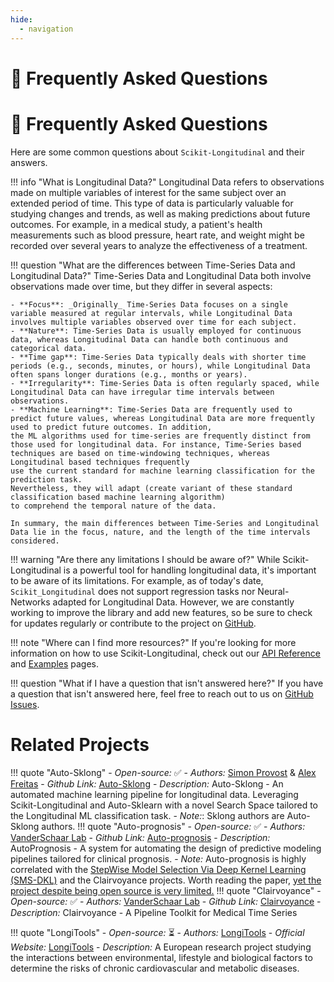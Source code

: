 ```yaml
---
hide:
  - navigation
---
```


# 👀 Frequently Asked Questions
# 👀 Frequently Asked Questions

Here are some common questions about `Scikit-Longitudinal` and their answers.

!!! info "What is Longitudinal Data?"
    Longitudinal Data refers to observations made on multiple variables of interest for the same subject 
    over an extended period of time. This type of data is particularly valuable for studying 
    changes and trends, as well as making predictions about future outcomes. For example, in 
    a medical study, a patient's health measurements such as blood pressure, heart rate, 
    and weight might be recorded over several years to analyze the effectiveness of a treatment.

!!! question "What are the differences between Time-Series Data and Longitudinal Data?"
    Time-Series Data and Longitudinal Data both involve observations made over time, but they differ in several aspects:

    - **Focus**: _Originally_ Time-Series Data focuses on a single variable measured at regular intervals, while Longitudinal Data involves multiple variables observed over time for each subject.
    - **Nature**: Time-Series Data is usually employed for continuous data, whereas Longitudinal Data can handle both continuous and categorical data.
    - **Time gap**: Time-Series Data typically deals with shorter time periods (e.g., seconds, minutes, or hours), while Longitudinal Data often spans longer durations (e.g., months or years).
    - **Irregularity**: Time-Series Data is often regularly spaced, while Longitudinal Data can have irregular time intervals between observations.
    - **Machine Learning**: Time-Series Data are frequently used to predict future values, whereas Longitudinal Data are more frequently used to predict future outcomes. In addition, 
    the ML algorithms used for time-series are frequently distinct from those used for longitudinal data. For instance, Time-Series based techniques are based on time-windowing techniques, whereas Longitudinal based techniques frequently 
    use the current standard for machine learning classification for the prediction task. 
    Nevertheless, they will adapt (create variant of these standard classification based machine learning algorithm) 
    to comprehend the temporal nature of the data.

    In summary, the main differences between Time-Series and Longitudinal Data lie in the focus, nature, and the length of the time intervals considered.

!!! warning "Are there any limitations I should be aware of?"
    While Scikit-Longitudinal is a powerful tool for handling longitudinal data, it's important to be aware of its limitations. For example, as of today's date, `Scikit_Longitudinal` does not support regression tasks nor Neural-Networks adapted for Longitudinal Data. However, we are constantly working to improve the library and add new features, so be sure to check for updates regularly or contribute to the project on
    [GitHub](https://github.com/simonprovost/scikit-longitudinal).

!!! note "Where can I find more resources?"
    If you're looking for more information on how to use Scikit-Longitudinal, check out our [API Reference](API/index.md) and [Examples](examples/index.md) pages.

!!! question "What if I have a question that isn't answered here?"
    If you have a question that isn't answered here, feel free to reach out to us on 
    [GitHub Issues](https://github.com/simonprovost/scikit-longitudinal/issues).

# Related Projects

!!! quote "Auto-Sklong"
    -    _Open-source:_ ✅
    -    _Authors:_ [Simon Provost](https://github.com/simonprovost) & [Alex Freitas](https://www.kent.ac.uk/computing/people/3057/freitas-alex)
    -    _Github Link:_ [Auto-Sklong](https://github.com/simonprovost/Auto-Sklong)
    -   _Description:_ Auto-Sklong - An automated machine learning pipeline for longitudinal data. Leveraging Scikit-Longitudinal and Auto-Sklearn with a novel Search Space tailored to the Longitudinal ML classification task.
    -   _Note:_: Sklong authors are Auto-Sklong authors.
!!! quote "Auto-prognosis"
    -    _Open-source:_ ✅
    -    _Authors:_ [VanderSchaar Lab](https://www.vanderschaar-lab.com/)
    -    _Github Link:_ [Auto-prognosis](https://github.com/vanderschaarlab/autoprognosis)
    -   _Description:_ AutoPrognosis - A system for automating the design of predictive modeling pipelines tailored for clinical prognosis.
    - _Note:_ Auto-prognosis is highly correlated with the [StepWise Model Selection Via Deep Kernel Learning (SMS-DKL)](https://proceedings.mlr.press/v108/zhang20f.html) and the Clairvoyance projects. Worth reading the paper, [yet the project despite being open source is very limited.](https://github.com/vanderschaarlab/mlforhealthlabpub/tree/main/alg/smsdkl)
!!! quote "Clairvoyance"
    -    _Open-source:_ ✅
    -    _Authors:_ [VanderSchaar Lab](https://www.vanderschaar-lab.com/)
    -    _Github Link:_ [Clairvoyance](https://github.com/vanderschaarlab/clairvoyance)
    -   _Description:_ Clairvoyance - A Pipeline Toolkit for Medical Time Series

!!! quote "LongiTools"
    -    _Open-source:_ ⏳
    -    _Authors:_ [LongiTools](https://longitools.org/)
    -    _Official Website:_ [LongiTools](https://longitools.org/)
    -   _Description:_ A European research project studying the interactions between environmental, lifestyle and biological factors to determine the risks of chronic cardiovascular and metabolic diseases.
